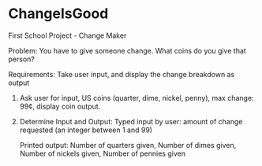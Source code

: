 # ChangeIsGood
First School Project - Change Maker

Problem:   You have to give someone change. What coins do you give that person?

Requirements:  Take user input, and display the change breakdown as output
  1. Ask user for input, US coins (quarter, dime, nickel, penny),  max change: 99¢,  display coin output.
  
  2. Determine Input and Output:  Typed input by user: amount of change requested (an integer between 1 and 99)
     
     Printed output:  Number of quarters given,  Number of dimes given, Number of nickels given, Number of pennies given
